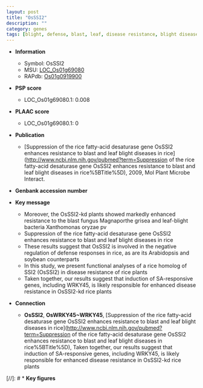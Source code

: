 ```yaml
---
layout: post
title: "OsSSI2"
description: ""
category: genes
tags: [blight, defense, blast, leaf, disease resistance, blight disease, disease, defense response]
---
```


* **Information**  
    + Symbol: OsSSI2  
    + MSU: [LOC_Os01g69080](http://rice.plantbiology.msu.edu/cgi-bin/ORF_infopage.cgi?orf=LOC_Os01g69080)  
    + RAPdb: [Os01g0919900](http://rapdb.dna.affrc.go.jp/viewer/gbrowse_details/irgsp1?name=Os01g0919900)  

* **PSP score**  
    + LOC_Os01g69080.1: 0.008 

* **PLAAC score**  
    + LOC_Os01g69080.1: 0 

* **Publication**  
    + [Suppression of the rice fatty-acid desaturase gene OsSSI2 enhances resistance to blast and leaf blight diseases in rice](http://www.ncbi.nlm.nih.gov/pubmed?term=Suppression of the rice fatty-acid desaturase gene OsSSI2 enhances resistance to blast and leaf blight diseases in rice%5BTitle%5D), 2009, Mol Plant Microbe Interact.

* **Genbank accession number**  

* **Key message**  
    + Moreover, the OsSSI2-kd plants showed markedly enhanced resistance to the blast fungus Magnaporthe grisea and leaf-blight bacteria Xanthomonas oryzae pv
    + Suppression of the rice fatty-acid desaturase gene OsSSI2 enhances resistance to blast and leaf blight diseases in rice
    + These results suggest that OsSSI2 is involved in the negative regulation of defense responses in rice, as are its Arabidopsis and soybean counterparts
    + In this study, we present functional analyses of a rice homolog of SSI2 (OsSSI2) in disease resistance of rice plants
    + Taken together, our results suggest that induction of SA-responsive genes, including WRKY45, is likely responsible for enhanced disease resistance in OsSSI2-kd rice plants

* **Connection**  
    + __OsSSI2__, __OsWRKY45~WRKY45__, [Suppression of the rice fatty-acid desaturase gene OsSSI2 enhances resistance to blast and leaf blight diseases in rice](http://www.ncbi.nlm.nih.gov/pubmed?term=Suppression of the rice fatty-acid desaturase gene OsSSI2 enhances resistance to blast and leaf blight diseases in rice%5BTitle%5D), Taken together, our results suggest that induction of SA-responsive genes, including WRKY45, is likely responsible for enhanced disease resistance in OsSSI2-kd rice plants

[//]: # * **Key figures**  


